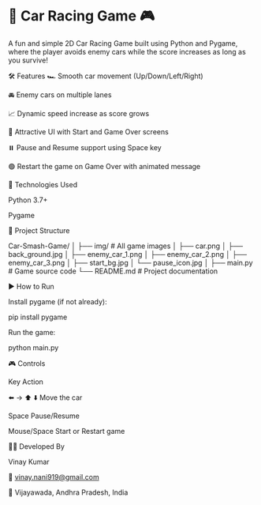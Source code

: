# **🚗 Car Racing Game 🎮**

A fun and simple 2D Car Racing Game built using Python and Pygame, where the player avoids enemy cars while the score increases as long as you survive!

🛠️ Features
🏎️ Smooth car movement (Up/Down/Left/Right)

🚘 Enemy cars on multiple lanes

📈 Dynamic speed increase as score grows

🎨 Attractive UI with Start and Game Over screens

⏸️ Pause and Resume support using Space key

🟢 Restart the game on Game Over with animated message


🧩 Technologies Used

Python 3.7+

Pygame


📂 Project Structure

Car-Smash-Game/
│
├── img/                     # All game images
│   ├── car.png
│   ├── back_ground.jpg
│   ├── enemy_car_1.png
│   ├── enemy_car_2.png
│   ├── enemy_car_3.png
│   ├── start_bg.jpg
│   └── pause_icon.jpg
│
├── main.py                  # Game source code
└── README.md                # Project documentation


▶️ How to Run

Install pygame (if not already):

pip install pygame

Run the game:


python main.py

🎮 Controls

Key	Action

⬅️ → ⬆️ ⬇️	Move the car

Space	Pause/Resume

Mouse/Space	Start or Restart game

🧑‍💻 Developed By

Vinay Kumar

📧 vinay.nani919@gmail.com

📍 Vijayawada, Andhra Pradesh, India
